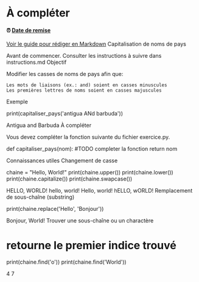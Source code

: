 # À compléter

<!--- Changer la date de remise en modifiant le URL--->
#### :alarm_clock: [Date de remise](https://www.timeanddate.com/countdown/generic?iso=20210131T2359&p0=165&msg=Remise&font=cursive&csz=1#)

[Voir le guide pour rédiger en Markdown](https://guides.github.com/features/mastering-markdown/)
Capitalisation de noms de pays

Avant de commencer. Consulter les instructions à suivre dans instructions.md
Objectif

Modifier les casses de noms de pays afin que:

    Les mots de liaisons (ex.: and) soient en casses minuscules
    Les premières lettres de noms soient en casses majuscules

Exemple

print(capitaliser_pays('antigua ANd barbuda'))

Antigua and Barbuda
À compléter

Vous devez compléter la fonction suivante du fichier exercice.py.

def capitaliser_pays(nom):
    #TODO completer la fonction
    return nom

Connaissances utiles
Changement de casse

chaine = "Hello, World!"
print(chaine.upper())
print(chaine.lower())
print(chaine.capitalize())
print(chaine.swapcase())

HELLO, WORLD!
hello, world!
Hello, world!
hELLO, wORLD!
Remplacement de sous-chaîne (substring)

print(chaine.replace('Hello', 'Bonjour'))

Bonjour, World!
Trouver une sous-chaîne ou un charactère

# retourne le premier indice trouvé
print(chaine.find('o'))
print(chaine.find('World'))

4
7
